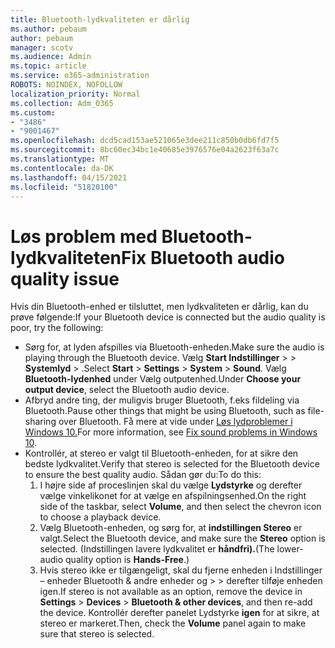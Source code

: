 ```yaml
---
title: Bluetooth-lydkvaliteten er dårlig
ms.author: pebaum
author: pebaum
manager: scotv
ms.audience: Admin
ms.topic: article
ms.service: o365-administration
ROBOTS: NOINDEX, NOFOLLOW
localization_priority: Normal
ms.collection: Adm_O365
ms.custom:
- "3486"
- "9001467"
ms.openlocfilehash: dcd5cad153ae521065e3dee211c850b0db6fd7f5
ms.sourcegitcommit: 8bc60ec34bc1e40685e3976576e04a2623f63a7c
ms.translationtype: MT
ms.contentlocale: da-DK
ms.lasthandoff: 04/15/2021
ms.locfileid: "51820100"
---
```

# <a name="fix-bluetooth-audio-quality-issue"></a><span data-ttu-id="8dbaa-102">Løs problem med Bluetooth-lydkvaliteten</span><span class="sxs-lookup"><span data-stu-id="8dbaa-102">Fix Bluetooth audio quality issue</span></span>

<span data-ttu-id="8dbaa-103">Hvis din Bluetooth-enhed er tilsluttet, men lydkvaliteten er dårlig, kan du prøve følgende:</span><span class="sxs-lookup"><span data-stu-id="8dbaa-103">If your Bluetooth device is connected but the audio quality is poor, try the following:</span></span>

- <span data-ttu-id="8dbaa-104">Sørg for, at lyden afspilles via Bluetooth-enheden.</span><span class="sxs-lookup"><span data-stu-id="8dbaa-104">Make sure the audio is playing through the Bluetooth device.</span></span> <span data-ttu-id="8dbaa-105">Vælg **Start Indstillinger**  >    >  **Systemlyd**  >  .</span><span class="sxs-lookup"><span data-stu-id="8dbaa-105">Select **Start** > **Settings** > **System** > **Sound**.</span></span> <span data-ttu-id="8dbaa-106">Vælg **Bluetooth-lydenhed** under Vælg outputenhed.</span><span class="sxs-lookup"><span data-stu-id="8dbaa-106">Under **Choose your output device**, select the Bluetooth audio device.</span></span>
- <span data-ttu-id="8dbaa-107">Afbryd andre ting, der muligvis bruger Bluetooth, f.eks fildeling via Bluetooth.</span><span class="sxs-lookup"><span data-stu-id="8dbaa-107">Pause other things that might be using Bluetooth, such as file-sharing over Bluetooth.</span></span> <span data-ttu-id="8dbaa-108">Få mere at vide under [Løs lydproblemer i Windows 10.](https://support.microsoft.com/help/4520288/windows-10-fix-sound-problems)</span><span class="sxs-lookup"><span data-stu-id="8dbaa-108">For more information, see [Fix sound problems in Windows 10](https://support.microsoft.com/help/4520288/windows-10-fix-sound-problems).</span></span>
- <span data-ttu-id="8dbaa-109">Kontrollér, at stereo er valgt til Bluetooth-enheden, for at sikre den bedste lydkvalitet.</span><span class="sxs-lookup"><span data-stu-id="8dbaa-109">Verify that stereo is selected for the Bluetooth device to ensure the best quality audio.</span></span> <span data-ttu-id="8dbaa-110">Sådan gør du:</span><span class="sxs-lookup"><span data-stu-id="8dbaa-110">To do this:</span></span> 
    1. <span data-ttu-id="8dbaa-111">I højre side af proceslinjen skal du vælge **Lydstyrke** og derefter vælge vinkelikonet for at vælge en afspilningsenhed.</span><span class="sxs-lookup"><span data-stu-id="8dbaa-111">On the right side of the taskbar, select **Volume**, and then select the chevron icon to choose a playback device.</span></span>
    2. <span data-ttu-id="8dbaa-112">Vælg Bluetooth-enheden, og sørg for, at **indstillingen Stereo** er valgt.</span><span class="sxs-lookup"><span data-stu-id="8dbaa-112">Select the Bluetooth device, and make sure the **Stereo** option is selected.</span></span> <span data-ttu-id="8dbaa-113">(Indstillingen lavere lydkvalitet er **håndfri).**</span><span class="sxs-lookup"><span data-stu-id="8dbaa-113">(The lower-audio quality option is **Hands-Free**.)</span></span>
    3. <span data-ttu-id="8dbaa-114">Hvis stereo ikke er tilgængeligt, skal du fjerne enheden i Indstillinger – enheder Bluetooth & andre enheder og  >    >  derefter tilføje enheden igen.</span><span class="sxs-lookup"><span data-stu-id="8dbaa-114">If stereo is not available as an option, remove the device in **Settings** > **Devices** > **Bluetooth & other devices**, and then re-add the device.</span></span> <span data-ttu-id="8dbaa-115">Kontrollér derefter panelet Lydstyrke **igen** for at sikre, at stereo er markeret.</span><span class="sxs-lookup"><span data-stu-id="8dbaa-115">Then, check the **Volume** panel again to make sure that stereo is selected.</span></span>

